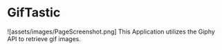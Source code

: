 # GifTastic
![assets/images/PageScreenshot.png]
This Application utilizes the Giphy API to retrieve gif images. 
